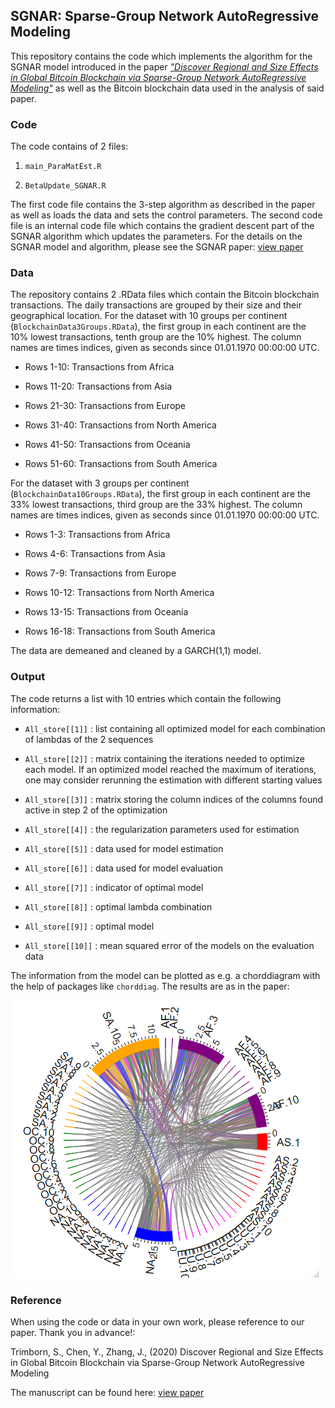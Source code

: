 ## SGNAR: Sparse-Group Network AutoRegressive Modeling 
This repository contains the code which implements the algorithm for the SGNAR model introduced in the paper [*"Discover Regional and Size Effects in Global Bitcoin Blockchain via Sparse-Group Network AutoRegressive Modeling"*](https://papers.ssrn.com/sol3/papers.cfm?abstract_id=3245031) as well as the Bitcoin blockchain data used in the analysis of said paper. 

### Code

The code contains of 2 files:

1. `main_ParaMatEst.R`

2. `BetaUpdate_SGNAR.R`

The first code file contains the 3-step algorithm as described in the paper as well as loads the data and sets the control parameters. The second code file is an internal code file which contains the gradient descent part of the SGNAR algorithm which updates the parameters. For the details on the SGNAR model and algorithm, please see the SGNAR paper: [view paper](https://papers.ssrn.com/sol3/papers.cfm?abstract_id=3245031)

### Data 

The repository contains 2 .RData files which contain the Bitcoin blockchain transactions. The daily transactions are grouped by their size and their geographical location. For the dataset with 10 groups per continent (`BlockchainData3Groups.RData`), the first group in each continent are the 10% lowest transactions, tenth group are the 10% highest. The column names are times indices, given as seconds since 01.01.1970 00:00:00 UTC. 

- Rows 1-10: Transactions from Africa

- Rows 11-20: Transactions from Asia

- Rows 21-30: Transactions from Europe

- Rows 31-40: Transactions from North America

- Rows 41-50: Transactions from Oceania

- Rows 51-60: Transactions from South America

For the dataset with 3 groups per continent  (`BlockchainData10Groups.RData`), the first group in each continent are the 33% lowest transactions, third group are the 33% highest. The column names are times indices, given as seconds since 01.01.1970 00:00:00 UTC. 

- Rows 1-3: Transactions from Africa

- Rows 4-6: Transactions from Asia

- Rows 7-9: Transactions from Europe

- Rows 10-12: Transactions from North America

- Rows 13-15: Transactions from Oceania

- Rows 16-18: Transactions from South America

The data are demeaned and cleaned by a GARCH(1,1) model. 

### Output

The code returns a list with 10 entries which contain the following information: 

- `All_store[[1]]` : list containing all optimized model for each combination of lambdas of the 2 sequences

- `All_store[[2]]` : matrix containing the iterations needed to optimize each model. If an optimized model reached the maximum of iterations, one may consider rerunning the estimation with different starting values

- `All_store[[3]]` : matrix storing the column indices of the columns found active in step 2 of the optimization 

- `All_store[[4]]` : the regularization parameters used for estimation

- `All_store[[5]]` : data used for model estimation

- `All_store[[6]]` : data used for model evaluation

- `All_store[[7]]` : indicator of optimal model

- `All_store[[8]]` : optimal lambda combination

- `All_store[[9]]` : optimal model

- `All_store[[10]]` : mean squared error of the models on the evaluation data

The information from the model can be plotted as e.g. a chorddiagram with the help of packages like `chorddiag`. The results are as in the paper: 

![](chordplot.png)

### Reference

When using the code or data in your own work, please reference to our paper. Thank you in advance!: 

Trimborn, S., Chen, Y., Zhang, J., (2020) Discover Regional and Size Effects in Global Bitcoin Blockchain via Sparse-Group Network AutoRegressive Modeling

The manuscript can be found here: [view paper](https://papers.ssrn.com/sol3/papers.cfm?abstract_id=3245031)